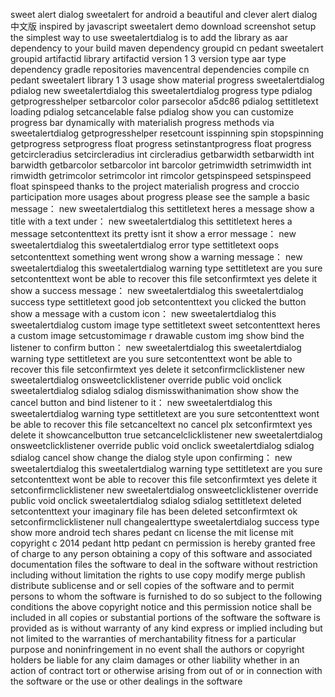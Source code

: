 sweet alert dialog sweetalert for android a beautiful and clever alert dialog 中文版 inspired by javascript sweetalert demo download screenshot setup the simplest way to use sweetalertdialog is to add the library as aar dependency to your build maven dependency groupid cn pedant sweetalert groupid artifactid library artifactid version 1 3 version type aar type dependency gradle repositories mavencentral dependencies compile cn pedant sweetalert library 1 3 usage show material progress sweetalertdialog pdialog new sweetalertdialog this sweetalertdialog progress type pdialog getprogresshelper setbarcolor color parsecolor a5dc86 pdialog settitletext loading pdialog setcancelable false pdialog show you can customize progress bar dynamically with materialish progress methods via sweetalertdialog getprogresshelper resetcount isspinning spin stopspinning getprogress setprogress float progress setinstantprogress float progress getcircleradius setcircleradius int circleradius getbarwidth setbarwidth int barwidth getbarcolor setbarcolor int barcolor getrimwidth setrimwidth int rimwidth getrimcolor setrimcolor int rimcolor getspinspeed setspinspeed float spinspeed thanks to the project materialish progress and croccio participation more usages about progress please see the sample a basic message： new sweetalertdialog this settitletext heres a message show a title with a text under： new sweetalertdialog this settitletext heres a message setcontenttext its pretty isnt it show a error message： new sweetalertdialog this sweetalertdialog error type settitletext oops setcontenttext something went wrong show a warning message： new sweetalertdialog this sweetalertdialog warning type settitletext are you sure setcontenttext wont be able to recover this file setconfirmtext yes delete it show a success message： new sweetalertdialog this sweetalertdialog success type settitletext good job setcontenttext you clicked the button show a message with a custom icon： new sweetalertdialog this sweetalertdialog custom image type settitletext sweet setcontenttext heres a custom image setcustomimage r drawable custom img show bind the listener to confirm button： new sweetalertdialog this sweetalertdialog warning type settitletext are you sure setcontenttext wont be able to recover this file setconfirmtext yes delete it setconfirmclicklistener new sweetalertdialog onsweetclicklistener override public void onclick sweetalertdialog sdialog sdialog dismisswithanimation show show the cancel button and bind listener to it： new sweetalertdialog this sweetalertdialog warning type settitletext are you sure setcontenttext wont be able to recover this file setcanceltext no cancel plx setconfirmtext yes delete it showcancelbutton true setcancelclicklistener new sweetalertdialog onsweetclicklistener override public void onclick sweetalertdialog sdialog sdialog cancel show change the dialog style upon confirming： new sweetalertdialog this sweetalertdialog warning type settitletext are you sure setcontenttext wont be able to recover this file setconfirmtext yes delete it setconfirmclicklistener new sweetalertdialog onsweetclicklistener override public void onclick sweetalertdialog sdialog sdialog settitletext deleted setcontenttext your imaginary file has been deleted setconfirmtext ok setconfirmclicklistener null changealerttype sweetalertdialog success type show more android tech shares pedant cn license the mit license mit copyright c 2014 pedant http pedant cn permission is hereby granted free of charge to any person obtaining a copy of this software and associated documentation files the software to deal in the software without restriction including without limitation the rights to use copy modify merge publish distribute sublicense and or sell copies of the software and to permit persons to whom the software is furnished to do so subject to the following conditions the above copyright notice and this permission notice shall be included in all copies or substantial portions of the software the software is provided as is without warranty of any kind express or implied including but not limited to the warranties of merchantability fitness for a particular purpose and noninfringement in no event shall the authors or copyright holders be liable for any claim damages or other liability whether in an action of contract tort or otherwise arising from out of or in connection with the software or the use or other dealings in the software